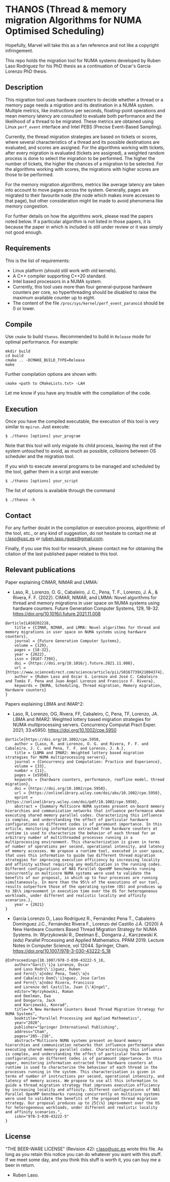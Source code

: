 # THANOS (Thread & memory migration Algorithms for NUMA Optimised Scheduling)
Hopefully, Marvel will take this as a fan reference and not like a copyright infringement.

This repo holds the migration tool for NUMA systems developed by Ruben Laso Rodriguez for his PhD thesis as a continuation of Oscar's García Lorenzo PhD thesis.

## Description
This migration tool uses hardware counters to decide whether a thread or a memory page needs a migration and its destination in a NUMA system.
Multiple metrics, like instructions per seconds, floating-point operations and mean memory latency are consulted to evaluate both performance and the likelihood of a thread to be migrated. These metrics are obtained using Linux `perf_event` interface and Intel PEBS (Precise Event-Based Sampling).

Currently, the thread migration strategies are based on tickets or scores, where several characteristics of a thread and its possible destinations are evaluated, and scores are assigned.
For the algorithms working with tickets, after every migration is evaluated (tickets are assigned), a weighted random process is done to select the migration to be performed. The higher the number of tickets, the higher the chances of a migration to be selected.
For the algorithms working with scores, the migrations with higher scores are those to be performed.

For the memory migration algorithms, metrics like average latency are taken into account to move pages across the system.
Generally, pages are migrated to their favourite node (the node which makes more accesses to that page), but other consideration might be made to avoid phenomena like memory congestion.

For further details on how the algorithms work, please read the papers noted below.
If a particular algorithm is not listed in those papers, it is because the paper in which is included is still under review or it was simply not good enough.

## Requirements
This is the list of requirements:
- Linux platform (should still work with old kernels).
- A C++ compiler supporting C++20 standard.
- Intel based processors in a NUMA system.
- Currently, this tool uses more than four general-purpose hardware counters per core, so hyperthreading should be disabled to raise the maximum available counter up to eight.
- The content of the file `/proc/sys/kernel/perf_event_paranoid` should be 0 or lower.

## Compile
Use `cmake` to build `thanos`. Recommended to build in `Release` mode for optimal performance.
For example:
```
mkdir build
cd build
cmake .. -DCMAKE_BUILD_TYPE=Release
make
```
Further compilation options are shown with:
```
cmake <path to CMakeLists.txt> -LAH
```
Let me know if you have any trouble with the compilation of the code.

## Execution
Once you have the compiled executable, the execution of this tool is very similar to `mpirun`. Just execute:
```
$ ./thanos [options] your_program
```
Note that this tool will only migrate its child process, leaving the rest of the system untouched to avoid, as much as possible, collisions between OS scheduler and the migration tool.

If you wish to execute several programs to be managed and scheduled by the tool, gather them in a script and execute:
```
$ ./thanos [options] your_script
```
The list of options is available through the command
```
$ ./thanos -h
```

## Contact
For any further doubt in the compilation or execution process, algorithmic of the tool, etc., or any kind of suggestion, do not hesitate to contact me at <r.laso@usc.es> or <ruben.laso.rguez@gmail.com>.

Finally, if you use this tool for research, please contact me for obtaining the citation of the last published paper related to this tool.

## Relevant publications
Paper explaining CIMAR, NIMAR and LMMA:
- Laso, R., Lorenzo, O. G., Cabaleiro, J. C., Pena, T. F., Lorenzo, J. Á., & Rivera, F. F. (2022). CIMAR, NIMAR, and LMMA: Novel algorithms for thread and memory migrations in user space on NUMA systems using hardware counters. Future Generation Computer Systems, 129, 18-32. https://doi.org/10.1016/j.future.2021.11.008
```
@article{LASO202218,
    title = {CIMAR, NIMAR, and LMMA: Novel algorithms for thread and memory migrations in user space on NUMA systems using hardware counters},
    journal = {Future Generation Computer Systems},
    volume = {129},
    pages = {18-32},
    year = {2022},
    issn = {0167-739X},
    doi = {https://doi.org/10.1016/j.future.2021.11.008},
    url = {https://www.sciencedirect.com/science/article/pii/S0167739X21004374},
    author = {Ruben Laso and Oscar G. Lorenzo and José C. Cabaleiro and Tomás F. Pena and Juan Ángel Lorenzo and Francisco F. Rivera},
    keywords = {NUMA, Scheduling, Thread migration, Memory migration, Hardware counters}
}
```

Papers explaining LBMA and IMAR^2:
- Laso, R, Lorenzo, OG, Rivera, FF, Cabaleiro, C, Pena, TF, Lorenzo, JA. LBMA and IMAR2: Weighted lottery based migration strategies for NUMA multiprocessing servers. Concurrency Computat Pract Exper. 2021; 33:e5950. https://doi.org/10.1002/cpe.5950
```
@article{https://doi.org/10.1002/cpe.5950,
    author = {Laso, R. and Lorenzo, O. G. and Rivera, F. F. and Cabaleiro, J. C. and Pena, T. F. and Lorenzo, J. A.},
    title = {LBMA and IMAR2: Weighted lottery based migration strategies for NUMA multiprocessing servers},
    journal = {Concurrency and Computation: Practice and Experience},
    volume = {33},
    number = {11},
    pages = {e5950},
    keywords = {hardware counters, performance, roofline model, thread migration},
    doi = {https://doi.org/10.1002/cpe.5950},
    url = {https://onlinelibrary.wiley.com/doi/abs/10.1002/cpe.5950},
    eprint = {https://onlinelibrary.wiley.com/doi/pdf/10.1002/cpe.5950},
    abstract = {Summary Multicore NUMA systems present on-board memory hierarchies and communication networks that influence performance when executing shared memory parallel codes. Characterizing this influence is complex, and understanding the effect of particular hardware configurations on different codes is of paramount importance. In this article, monitoring information extracted from hardware counters at runtime is used to characterize the behavior of each thread for an arbitrary number of multithreaded processes running in a multiprocessing environment. This characterization is given in terms of number of operations per second, operational intensity, and latency of memory accesses. We propose a runtime tool, executed in user space, that uses this information to guide two different thread migration strategies for improving execution efficiency by increasing locality and affinity without requiring any modification in the running codes. Different configurations of NAS Parallel OpenMP benchmarks running concurrently on multicore NUMA systems were used to validate the benefits of our proposal, in which up to four processes are running simultaneously. In more than the 95\% of the executions of our tool, results outperform those of the operating system (OS) and produces up to 38\% improvement in execution time over the OS for heterogeneous workloads, under different and realistic locality and affinity scenarios.},
    year = {2021}
}
```
- García Lorenzo O., Laso Rodríguez R., Fernández Pena T., Cabaleiro Domínguez J.C., Fernández Rivera F., Lorenzo del Castillo J.Á. (2020) A New Hardware Counters Based Thread Migration Strategy for NUMA Systems. In: Wyrzykowski R., Deelman E., Dongarra J., Karczewski K. (eds) Parallel Processing and Applied Mathematics. PPAM 2019. Lecture Notes in Computer Science, vol 12044. Springer, Cham. https://doi.org/10.1007/978-3-030-43222-5_18
```
@InProceedings{10.1007/978-3-030-43222-5_18,
    author="Garc{\'i}a Lorenzo, Oscar
    and Laso Rodr{\'i}guez, Ruben
    and Fern{\'a}ndez Pena, Tom{\'a}s
    and Cabaleiro Dom{\'i}nguez, Jose Carlos
    and Fern{\'a}ndez Rivera, Francisco
    and Lorenzo del Castillo, Juan {\'A}ngel",
    editor="Wyrzykowski, Roman
    and Deelman, Ewa
    and Dongarra, Jack
    and Karczewski, Konrad",
    title="A New Hardware Counters Based Thread Migration Strategy for NUMA Systems",
    booktitle="Parallel Processing and Applied Mathematics",
    year="2020",
    publisher="Springer International Publishing",
    address="Cham",
    pages="205--216",
    abstract="Multicore NUMA systems present on-board memory hierarchies and communication networks that influence performance when executing shared memory parallel codes. Characterising this influence is complex, and understanding the effect of particular hardware configurations on different codes is of paramount importance. In this paper, monitoring information extracted from hardware counters at runtime is used to characterise the behaviour of each thread in the processes running in the system. This characterisation is given in terms of number of instructions per second, operational intensity, and latency of memory access. We propose to use all this information to guide a thread migration strategy that improves execution efficiency by increasing locality and affinity. Different configurations of NAS Parallel OpenMP benchmarks running concurrently on multicore systems were used to validate the benefits of the proposed thread migration strategy. Our proposal produces up to 25{\%} improvement over the OS for heterogeneous workloads, under different and realistic locality and affinity scenarios.",
    isbn="978-3-030-43222-5"
}

```


## License
"THE BEER-WARE LICENSE" (Revision 42): <r.laso@usc.es> wrote this file.
As long as you retain this notice you can do whatever you want with this stuff.
If we meet some day, and you think this stuff is worth it, you can buy me a beer in return.

- Ruben Laso.
